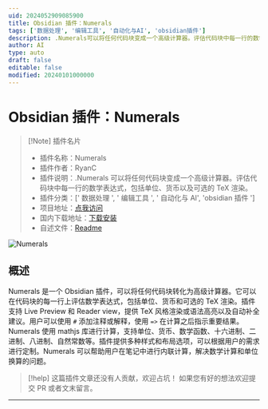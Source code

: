 ```yaml
---
uid: 2024052909085900
title: Obsidian 插件：Numerals
tags: ['数据处理', '编辑工具', '自动化与AI', 'obsidian插件']
description: .Numerals可以将任何代码块变成一个高级计算器。评估代码块中每一行的数学表达式，包括单位、货币以及可选的TeX渲染。
author: AI
type: auto
draft: false
editable: false
modified: 20240101000000
---
```


# Obsidian 插件：Numerals

> [!Note] 插件名片
> - 插件名称：Numerals
> - 插件作者：RyanC
> - 插件说明：.Numerals 可以将任何代码块变成一个高级计算器。评估代码块中每一行的数学表达式，包括单位、货币以及可选的 TeX 渲染。
> - 插件分类：[' 数据处理 ', ' 编辑工具 ', ' 自动化与 AI', 'obsidian 插件 ']
> - 项目地址：[点我访问](https://github.com/gtg922r/obsidian-numerals)
> - 国内下载地址：[下载安装](https://pkmer.cn/products/plugin/pluginMarket/?numerals)
> - 自述文件：[Readme](https://ghproxy.net/https://raw.githubusercontent.com/gtg922r/obsidian-numerals/master/README.md)

![Numerals](https://cdn.pkmer.cn/covers/numerals.png!pkmer)

## 概述

Numerals 是一个 Obsidian 插件，可以将任何代码块转化为高级计算器。它可以在代码块的每一行上评估数学表达式，包括单位、货币和可选的 TeX 渲染。插件支持 Live Preview 和 Reader view，提供 TeX 风格渲染或语法高亮以及自动补全建议。用户可以使用 `#` 添加注释或解释，使用 `=>` 在计算之后指示重要结果。Numerals 使用 mathjs 库进行计算，支持单位、货币、数学函数、十六进制、二进制、八进制、自然常数等。插件提供多种样式和布局选项，可以根据用户的需求进行定制。Numerals 可以帮助用户在笔记中进行内联计算，解决数学计算和单位换算的问题。

> [!help]
> 这篇插件文章还没有人贡献，欢迎占坑！
> 如果您有好的想法欢迎提交 PR 或者文末留言。

---



